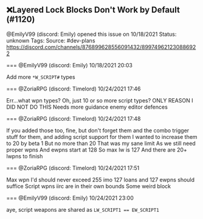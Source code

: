 ## ❌Layered Lock Blocks Don't Work by Default (#1120)
@EmilyV99 (discord: Emily) opened this issue on 10/18/2021
Status: unknown
Tags: 
Source: #dev-plans https://discord.com/channels/876899628556091432/899749621230886922


=== @EmilyV99 (discord: Emily) 10/18/2021 20:03

Add more `*W_SCRIPT#` types

=== @ZoriaRPG (discord: Timelord) 10/24/2021 17:46

Err...what wpn types?
Oh, just 10 or so more script types?
ONLY REASON I DID NOT DO THIS
Needs more guidance enemy editor defences

=== @ZoriaRPG (discord: Timelord) 10/24/2021 17:48

If you added those too, fine, but don't forget them and the combo trigger stuff for them, and adding script support for them
I wanted to increase them to 20 by beta 1
But no more than 20
That was my sane limit
As we still need proper wpns
And ewpns start at 128
So max lw is 127
And there are 20+ lwpns to finish

=== @ZoriaRPG (discord: Timelord) 10/24/2021 17:51

Max wpn I'd should never exceed 255 imo
127 loans and 127  ewpns should suffice
Script wpns iirc are in their own bounds
Some weird block

=== @EmilyV99 (discord: Emily) 10/24/2021 23:00

aye, script weapons are shared
as `LW_SCRIPT1 == EW_SCRIPT1`
